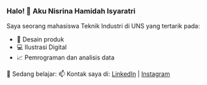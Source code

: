 
### Halo! 👋 Aku Nisrina Hamidah Isyaratri

Saya seorang mahasiswa Teknik Industri di UNS yang tertarik pada:
- 🎨 Desain produk 
- 💻 Ilustrasi Digital
- 📈 Pemrograman dan analisis data

🌱 Sedang belajar: 
📫 Kontak saya di: [LinkedIn](https://www.linkedin.com/in/nisrinahamidahisyaratri/) | [Instagram](https://instagram.com/nisrinaisytr_)
